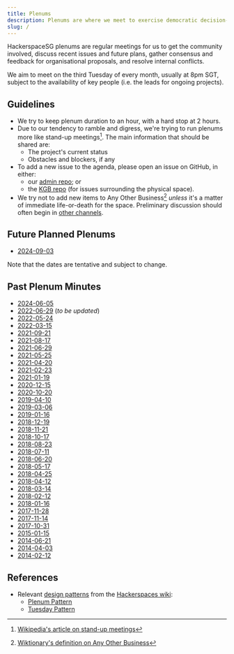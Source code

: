 ```yaml
---
title: Plenums
description: Plenums are where we meet to exercise democratic decision-making, discuss recent issues and future plans, and resolve internal conflicts.
slug: /
---
```


HackerspaceSG plenums are regular meetings for us to get the community involved, discuss recent issues and future plans, gather consensus and feedback for organisational proposals, and resolve internal conflicts.

We aim to meet on the third Tuesday of every month, usually at 8pm SGT, subject to the availability of key people (i.e. the leads for ongoing projects).

## Guidelines

* We try to keep plenum duration to an hour, with a hard stop at 2 hours.
* Due to our tendency to ramble and digress, we're trying to run plenums more like stand-up meetings[^1]. The main information that should be shared are:
  * The project's current status
  * Obstacles and blockers, if any
* To add a new issue to the agenda, please open an issue on GitHub, in either:
  * our [admin repo](https://github.com/hackerspacesg/admin/issues); or 
  * the [KGB repo](https://github.com/hackerspacesg/kgb/issues) (for issues surrounding the physical space).
* We try not to add new items to Any Other Business[^2] _unless_ it's a matter of immediate life-or-death for the space. Preliminary discussion should often begin in [other channels](/handbook/connect/).

## Future Planned Plenums

* [2024-09-03](./2024-09-03/)

Note that the dates are tentative and subject to change.

## Past Plenum Minutes

* [2024-06-05](./2024-06-05/)
* [2022-06-29](./2022-06-29/) (_to be updated_)
* [2022-05-24](./2022-05-24/)
* [2022-03-15](./2022-03-15/)
* [2021-09-21](./2021-09-21/)
* [2021-08-17](./2021-08-17/)
* [2021-06-29](./2021-06-29/)
* [2021-05-25](./2021-05-25/)
* [2021-04-20](./2021-04-20/)
* [2021-02-23](./2021-02-23/)
* [2021-01-19](./2021-01-19/)
* [2020-12-15](./2020-12-15/)
* [2020-10-20](./2020-10-20/)
* [2019-04-10](./2019-04-10/)
* [2019-03-06](./2019-03-06/)
* [2019-01-16](./2019-01-16/)
* [2018-12-19](./2018-12-19/)
* [2018-11-21](./2018-11-21/)
* [2018-10-17](./2018-10-17/)
* [2018-08-23](./2018-08-23/)
* [2018-07-11](./2018-07-11/)
* [2018-06-20](./2018-06-20/)
* [2018-05-17](./2018-05-17/)
* [2018-04-25](./2018-04-25/)
* [2018-04-12](./2018-04-12/)
* [2018-03-14](./2018-03-14/)
* [2018-02-12](./2018-02-12/)
* [2018-01-16](./2018-01-16/)
* [2017-11-28](./2017-11-28/)
* [2017-11-14](./2017-11-14/)
* [2017-10-31](./2017-10-31/)
* [2015-01-15](./2015-01-15/)
* [2014-06-21](./2014-06-21/)
* [2014-04-03](./2014-04-03/)
* [2014-02-12](./2014-02-12/)

## References

* Relevant [design patterns](https://wiki.hackerspaces.org/Design_Patterns) from the [Hackerspaces wiki](https://wiki.hackerspaces.org/):
  * [Plenum Pattern](https://wiki.hackerspaces.org/The_Plenum_Pattern)
  * [Tuesday Pattern](https://wiki.hackerspaces.org/The_Tuesday_Pattern)

[^1]: [Wikipedia's article on stand-up meetings](https://en.wikipedia.org/wiki/Stand-up_meeting)
[^2]: [Wiktionary's definition on Any Other Business](https://en.wiktionary.org/wiki/any_other_business)
